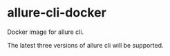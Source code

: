 # allure-cli-docker
Docker image for allure cli.

The latest three versions of allure cli will be supported.
